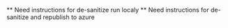 ** Need instructions for de-sanitize run localy
** Need instructions for de-sanitize and republish to azure